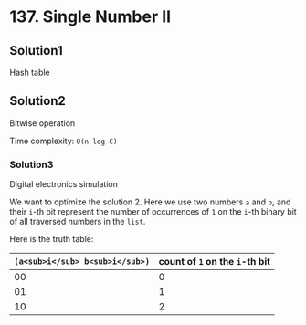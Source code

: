 # 137. Single Number II

## Solution1

Hash table

## Solution2

Bitwise operation

Time complexity: `O(n log C)`

### Solution3

Digital electronics simulation

We want to optimize the solution 2. Here we use two numbers `a` and `b`, and their `i`-th bit represent the number of occurrences of `1` on the `i`-th binary bit of all traversed numbers in the `list`.

Here is the truth table:

| `(a<sub>i</sub> b<sub>i</sub>)` | count of `1` on the `i`-th bit |
| :------------- | :------------- |
| 00 | 0 |
| 01 | 1 |
| 10 | 2 |
